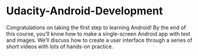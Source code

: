 # Udacity-Android-Development
Congratulations on taking the first step to learning Android! By the end of this course, you’ll know how to make a single-screen Android app with text and images. We’ll discuss how to create a user interface through a series of short videos with lots of hands-on practice.
